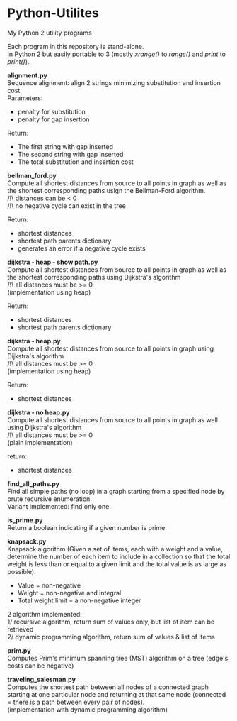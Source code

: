# Python-Utilites
My Python 2 utility programs

Each program in this repository is stand-alone.<br>
In Python 2 but easily portable to 3 (mostly <i>xrange()</i> to <i>range()</i> and <i>print</i> to <i>print()</i>).

<b>alignment.py</b><br>
Sequence alignment: align 2 strings minimizing substitution and insertion cost.<br>
Parameters:
- penalty for substitution<br>
- penalty for gap insertion<br>

Return:
- The first string with gap inserted<br>
- The second string with gap inserted<br>
- The total substitution and insertion cost<br>


<b>bellman_ford.py</b><br>
Compute all shortest distances from source to all points in graph as well as the shortest corresponding paths usign the Bellman-Ford algorithm.<br>
/!\ distances can be < 0<br>
/!\ no negative cycle can exist in the tree<br>

Return:
- shortest distances<br>
- shortest path parents dictionary<br>
- generates an error if a negative cycle exists<br>


<b>dijkstra - heap - show path.py</b><br>
Compute all shortest distances from source to all points in graph as well as the shortest corresponding paths using Dijkstra's algorithm<br>
/!\ all distances must be >= 0<br>
(implementation using heap)<br>

Return:
- shortest distances<br>
- shortest path parents dictionary<br>


<b>dijkstra - heap.py</b><br>
Compute all shortest distances from source to all points in graph using Dijkstra's algorithm<br>
/!\ all distances must be >= 0<br>
(implementation using heap)<br>

Return:
- shortest distances<br>


<b>dijkstra - no heap.py</b><br>
Compute all shortest distances from source to all points in graph as well using Dijkstra's algorithm<br>
/!\ all distances must be >= 0<br>
(plain implementation)<br>

return:
- shortest distances<br>


<b>find_all_paths.py</b><br>
Find all simple paths (no loop) in a graph starting from a specified node by brute recursive enumeration.<br>
Variant implemented: find only one.<br>


<b>is_prime.py</b><br>
Return a boolean indicating if a given number is prime<br>


<b>knapsack.py</b><br>
Knapsack algorithm (Given a set of items, each with a weight and a value, determine the number of each item to include in a collection so that the total weight is less than or equal to a given limit and the total value is as large as possible).
- Value = non-negative<br>
- Weight = non-negative and integral<br>
- Total weight limit = a non-negative integer<br>

2 algorithm implemented:<br>
1/ recursive algorithm, return sum of values only, but list of item can be retrieved<br>
2/ dynamic programming algorithm, return sum of values & list of items<br>


<b>prim.py</b><br>
Computes Prim's minimum spanning tree (MST) algorithm on a tree (edge's costs can be negative)<br>


<b>traveling_salesman.py</b><br>
Computes the shortest path between all nodes of a connected graph starting at one particular node and returning at that same node (connected = there is a path between every pair of nodes).<br>
(implementation with dynamic programming algorithm)
